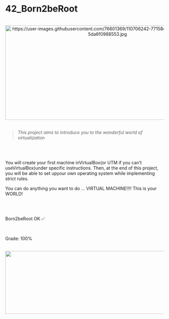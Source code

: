 # 42_Born2beRoot

<div align="center"><br>
  <img src="https://user-images.githubusercontent.com/76601369/110706242-77158d00-81ef-11eb-8085-5da6f0988553.jpg" alt="https://user-images.githubusercontent.com/76601369/110706242-77158d00-81ef-11eb-8085-5da6f0988553.jpg" width="650" height="300">
</div>
</br>

> *This project aims to introduce you to the wonderful world of virtualization*
</br>
</br>
<p> You will create your first machine inVirtualBox(or UTM if you can’t useVirtualBox)under specific instructions. Then, at the end of this project, you will be able to set upyour own operating system while implementing strict rules.
</br>
<p> You can do anything you want to do ... VIRTUAL MACHINE!!!! This is your WORLD!</p>
</br>
</br>
<p> Born2beRoot OK ✅</p>
</br>
<p> Grade: 100% </p>
<div style="display: inline"><br>
   <img src="https://media.discordapp.net/attachments/461563270411714561/921376799890501662/Screen_Shot_2021-12-17_at_12.20.48_PM.png" width="2000" height="200">
</div>
